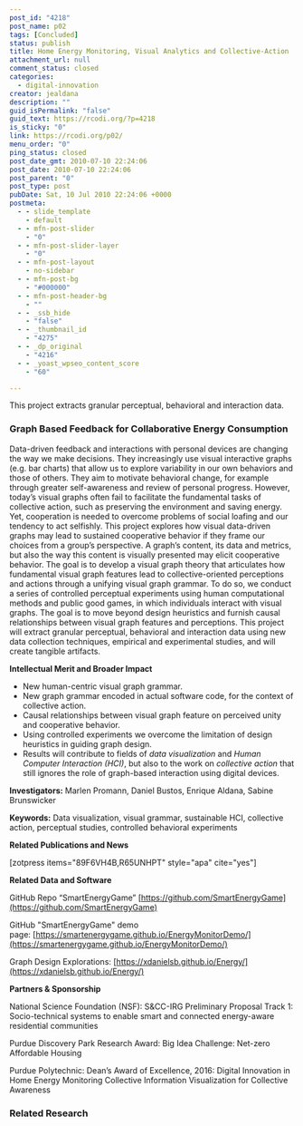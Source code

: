 ```yaml
---
post_id: "4218"
post_name: p02
tags: [Concluded]
status: publish
title: Home Energy Monitoring, Visual Analytics and Collective-Action
attachment_url: null
comment_status: closed
categories:
  - digital-innovation
creator: jealdana
description: ""
guid_isPermalink: "false"
guid_text: https://rcodi.org/?p=4218
is_sticky: "0"
link: https://rcodi.org/p02/
menu_order: "0"
ping_status: closed
post_date_gmt: 2010-07-10 22:24:06
post_date: 2010-07-10 22:24:06
post_parent: "0"
post_type: post
pubDate: Sat, 10 Jul 2010 22:24:06 +0000
postmeta:
  - - slide_template
    - default
  - - mfn-post-slider
    - "0"
  - - mfn-post-slider-layer
    - "0"
  - - mfn-post-layout
    - no-sidebar
  - - mfn-post-bg
    - "#000000"
  - - mfn-post-header-bg
    - ""
  - - _ssb_hide
    - "false"
  - - _thumbnail_id
    - "4275"
  - - _dp_original
    - "4216"
  - - _yoast_wpseo_content_score
    - "60"

---
```

This project extracts granular perceptual, behavioral and interaction data.
### Graph Based Feedback for Collaborative Energy Consumption

Data-driven feedback and interactions with personal devices are changing the way we make decisions. They increasingly use visual interactive graphs (e.g. bar charts) that allow us to explore variability in our own behaviors and those of others. They aim to motivate behavioral change, for example through greater self-awareness and review of personal progress. However, today’s visual graphs often fail to facilitate the fundamental tasks of collective action, such as preserving the environment and saving energy. Yet, cooperation is needed to overcome problems of social loafing and our tendency to act selfishly. This project explores how visual data-driven graphs may lead to sustained cooperative behavior if they frame our choices from a group’s perspective. A graph’s content, its data and metrics, but also the way this content is visually presented may elicit cooperative behavior. The goal is to develop a visual graph theory that articulates how fundamental visual graph features lead to collective-oriented perceptions and actions through a unifying visual graph grammar. To do so, we conduct a series of controlled perceptual experiments using human computational methods and public good games, in which individuals interact with visual graphs. The goal is to move beyond design heuristics and furnish causal relationships between visual graph features and perceptions. This project will extract granular perceptual, behavioral and interaction data using new data collection techniques, empirical and experimental studies, and will create tangible artifacts.

**Intellectual Merit and Broader Impact**

*   New human-centric visual graph grammar.
*   New graph grammar encoded in actual software code, for the context of collective action.
*   Causal relationships between visual graph feature on perceived unity and cooperative behavior.
*   Using controlled experiments we overcome the limitation of design heuristics in guiding graph design.
*   Results will contribute to fields of _data visualization_ and _Human Computer Interaction (HCI)_, but also to the work on _collective action_ that still ignores the role of graph-based interaction using digital devices.

**Investigators:** Marlen Promann, Daniel Bustos, Enrique Aldana, Sabine Brunswicker

**Keywords:** Data visualization, visual grammar, sustainable HCI, collective action, perceptual studies, controlled behavioral experiments

**Related Publications and News**

\[zotpress items="89F6VH4B,R65UNHPT" style="apa" cite="yes"\]

**Related Data and Software**

GitHub Repo “SmartEnergyGame” [https://github.com/SmartEnergyGame](https://github.com/SmartEnergyGame)

GitHub "SmartEnergyGame" demo page: [https://smartenergygame.github.io/EnergyMonitorDemo/](https://smartenergygame.github.io/EnergyMonitorDemo/)

Graph Design Explorations: [https://xdanielsb.github.io/Energy/](https://xdanielsb.github.io/Energy/)

**Partners & Sponsorship**

National Science Foundation (NSF): S&CC-IRG Preliminary Proposal Track 1: Socio-technical systems to enable smart and connected energy-aware residential communities

Purdue Discovery Park Research Award: Big Idea Challenge: Net-zero Affordable Housing 

Purdue Polytechnic: Dean’s Award of Excellence, 2016: Digital Innovation in Home Energy Monitoring Collective Information Visualization for Collective Awareness

### Related Research
